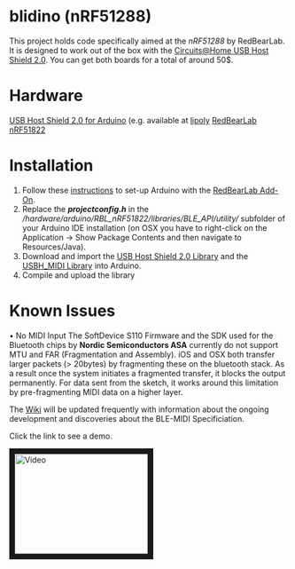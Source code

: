 blidino (nRF51288)
==================

This project holds code specifically aimed at the *nRF51288* by RedBearLab. It is designed to work out of the box with the [Circuits@Home USB Host Shield 2.0](http://www.circuitsathome.com/products-page/arduino-shields/usb-host-shield-2-0-for-arduino). You can get both boards for a total of around 50$.

Hardware
========
[USB Host Shield 2.0 for Arduino](http://www.circuitsathome.com/products-page/arduino-shields/usb-host-shield-2-0-for-arduino) (e.g. available at [lipoly](http://www.lipoly.de)
[RedBearLab nRF51822](http://redbearlab.com/redbearlab-nrf51822/)


Installation
============
1. Follow these [instructions](http://redbearlab.com/getting-started-nrf51822/) to set-up Arduino with the [RedBearLab Add-On](https://github.com/RedBearLab/nRF51822-Arduino).
2. Replace the ***projectconfig.h*** in the */hardware/arduino/RBL_nRF51822/libraries/BLE_API/utility/* subfolder of your Arduino IDE installation (on OSX you have to right-click on the Application -> Show Package Contents and then navigate to Resources/Java).
3. Download and import the [USB Host Shield 2.0 Library](https://github.com/felis/USB_Host_Shield_2.0) and the [USBH_MIDI Library](https://github.com/YuuichiAkagawa/USBH_MIDI) into Arduino.
4. Compile and upload the library

Known Issues
============

• No MIDI Input 
    The SoftDevice S110 Firmware and the SDK used for the Bluetooth chips by **Nordic Semiconductors ASA**
    currently do not support MTU and FAR (Fragmentation and Assembly). iOS and OSX both transfer larger 
    packets (> 20bytes) by fragmenting these on the bluetooth stack. As a result once the system initiates 
    a fragmented transfer, it blocks the output permanently. For data sent from the sketch, it works around 
    this limitation by pre-fragmenting MIDI data on a higher layer.



The [Wiki](https://github.com/sieren/blidino/wiki) will be updated frequently with information about the ongoing development and discoveries about the BLE-MIDI Specificiation.

Click the link to see a demo.

<a href="http://www.youtube.com/watch?feature=player_embedded&v=pk6db6KNVUQ
" target="_blank"><img src="http://img.youtube.com/vi/pk6db6KNVUQ/0.jpg" 
alt="Video" width="240" height="180" border="10" /></a>